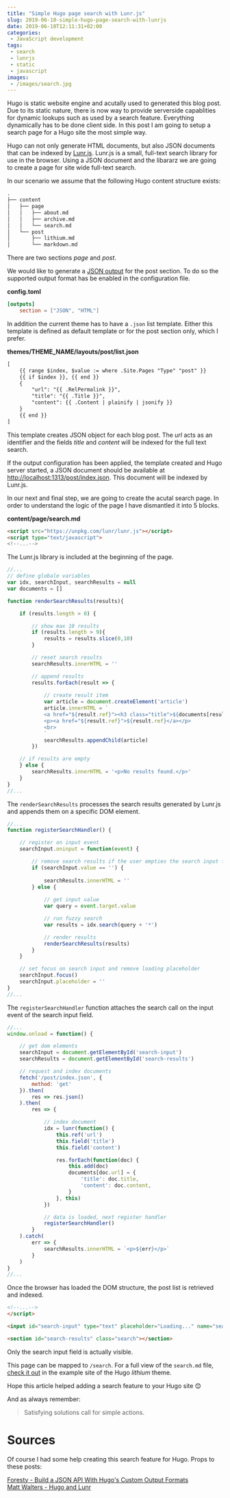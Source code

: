 ```yaml
---
title: "Simple Hugo page search with Lunr.js"
slug: 2019-06-10-simple-hugo-page-search-with-lunrjs
date: 2019-06-10T12:11:31+02:00
categories:
 - JavaScript development
tags:
 - search
 - lunrjs
 - static
 - javascript
images:
 - /images/search.jpg
---
```


Hugo is static website engine and acutally used to generated this blog post. Due to its static nature, there is now way to provide serverside capablities for dynamic lookups such as used by a search feature. Everything dynamically has to be done client side. In this post I am going to setup a search page for a Hugo site the most simple way.
<!--more-->

Hugo can not only generate HTML documents, but also JSON documents that can be indexed by [Lunr.js](https://lunrjs.com/). Lunr.js is a small, full-text search library for use in the browser. Using a JSON document and the libararz we are going to create a page for site wide full-text search.

In our scenario we assume that the following Hugo content structure exists:

```txt
.
├── content
│   ├── page
│   │   ├── about.md
│   │   ├── archive.md
│   │   └── search.md
│   └── post
│       ├── lithium.md
│       └── markdown.md
```

There are two sections *page* and *post*.

We would like to generate a [JSON output](https://gohugo.io/templates/output-formats/) for the post section. To do so the supported output format has be enabled in the configuration file.

**config.toml**

```toml
[outputs]
    section = ["JSON", "HTML"]
```

In addition the current theme has to have a `.json` list template. Either this template is defined as default template or for the post section only, which I prefer.

**themes/THEME_NAME/layouts/post/list.json**

```txt
[
    {{ range $index, $value := where .Site.Pages "Type" "post" }}
    {{ if $index }}, {{ end }}
    {
        "url": "{{ .RelPermalink }}",
        "title": "{{ .Title }}",
        "content": {{ .Content | plainify | jsonify }}
    }
    {{ end }}
]
```

This template creates JSON object for each blog post. The *url* acts as an identifier and the fields *title* and *content* will be indexed for the full text search.

If the output configuration has been applied, the template created and Hugo server started, a JSON document should be available at [http://localhost:1313/post/index.json](http://localhost:1313/post/index.json). This document will be indexed by Lunr.js.

In our next and final step, we are going to create the acutal search page. In order to understand the logic of the page I have dismantled it into 5 blocks.

**content/page/search.md**

```html
<script src="https://unpkg.com/lunr/lunr.js"></script>
<script type="text/javascript">
<!--...-->
```

The Lunr.js library is included at the beginning of the page.

```js
//...
// define globale variables
var idx, searchInput, searchResults = null
var documents = []

function renderSearchResults(results){

    if (results.length > 0) {

        // show max 10 results
        if (results.length > 9){
            results = results.slice(0,10)
        }

        // reset search results
        searchResults.innerHTML = ''

        // append results
        results.forEach(result => {
        
            // create result item
            var article = document.createElement('article')
            article.innerHTML = `
            <a href="${result.ref}"><h3 class="title">${documents[result.ref].title}</h3></a>
            <p><a href="${result.ref}">${result.ref}</a></p>
            <br>
            `
            searchResults.appendChild(article)
        })

    // if results are empty
    } else {
        searchResults.innerHTML = '<p>No results found.</p>'
    }
}
//...
```

The `renderSearchResults` processes the search results generated by Lunr.js and appends them on a specific DOM element.

```js
//...
function registerSearchHandler() {

    // register on input event
    searchInput.oninput = function(event) {

        // remove search results if the user empties the search input field
        if (searchInput.value == '') {
            
            searchResults.innerHTML = ''
        } else {
            
            // get input value
            var query = event.target.value

            // run fuzzy search
            var results = idx.search(query + '*')

            // render results
            renderSearchResults(results)
        }
    }

    // set focus on search input and remove loading placeholder
    searchInput.focus()
    searchInput.placeholder = ''
}
//...
```

The `registerSearchHandler` function attaches the search call on the input event of the search input field.

```js
//...
window.onload = function() {

    // get dom elements
    searchInput = document.getElementById('search-input')
    searchResults = document.getElementById('search-results')

    // request and index documents
    fetch('/post/index.json', {
        method: 'get'
    }).then(
        res => res.json()
    ).then(
        res => {

            // index document
            idx = lunr(function() {
                this.ref('url')
                this.field('title')
                this.field('content')

                res.forEach(function(doc) {
                    this.add(doc)
                    documents[doc.url] = {
                        'title': doc.title,
                        'content': doc.content,
                    }
                }, this)
            })

            // data is loaded, next register handler
            registerSearchHandler()
        }
    ).catch(
        err => {
            searchResults.innerHTML = `<p>${err}</p>`
        }
    )
}
//...
```

Once the browser has loaded the DOM structure, the post list is retrieved and indexed.

```html
<!--...-->
</script>

<input id="search-input" type="text" placeholder="Loading..." name="search">

<section id="search-results" class="search"></section>
```

Only the search input field is actually visible.

This page can be mapped to `/search`. For a full view of the `search.md` file, [check it out](https://codeberg.org/janikvonrotz/hugo-lithium-theme/blob/master/exampleSite/content/page/search.md) in the example site of the Hugo *lithium* theme.

Hope this article helped adding a search feature to your Hugo site 😊

And as always remember:

> Satisfying solutions call for simple actions.

# Sources

Of course I had some help creating this search feature for Hugo. Props to these posts:

[Foresty - Build a JSON API With Hugo's Custom Output Formats](https://forestry.io/blog/build-a-json-api-with-hugo/)  
[Matt Walters - Hugo and Lunr](https://www.mattwalters.net/posts/hugo-and-lunr/)
